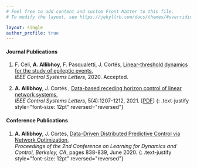 ```yaml
---
# Feel free to add content and custom Front Matter to this file.
# To modify the layout, see https://jekyllrb.com/docs/themes/#overriding-theme-defaults

layout: single
author_profile: true
---
```


#### Journal Publications

1. F. Celi, **A. Allibhoy**, F. Pasqualetti, J. Cortés, [Linear-threshold dynamics for the study of epileptic events](https://ieeexplore.ieee.org/document/9257486), <br> *IEEE Control Systems Letters*, 2020. Accepted.

2. **A. Allibhoy**, J. Cortés , [Data-based receding horizon control of linear network systems](https://ieeexplore.ieee.org/document/9184920?source=authoralert),<br> *IEEE Control Systems Letters*, 5(4):1207-1212, 2021. \[[PDF](/assets/publications/LCSYS3021050.pdf)\]
{: .text-justify style="font-size: 12pt" reversed="reversed"}

#### Conference Publications

1. **A. Allibhoy**, J. Cortés, [Data-Driven Distributed Predictive Control via Network Optimization](http://proceedings.mlr.press/v120/allibhoy20a.html), <br>*Proceedings of the 2nd Conference on Learning for Dynamics and Control, Berkeley, CA*, pages 838-839, June 2020.
{: .text-justify style="font-size: 12pt" reversed="reversed"}